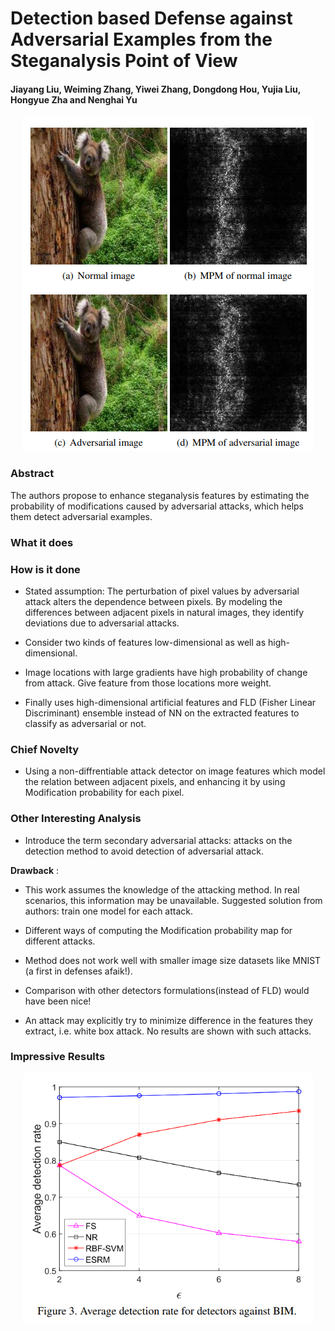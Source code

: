 # Detection based Defense against Adversarial Examples from the Steganalysis Point of View

#### Jiayang Liu, Weiming Zhang, Yiwei Zhang, Dongdong Hou, Yujia Liu, Hongyue Zha and Nenghai Yu

<p align="center">
  <img src="img/steganalysis.png" height="..." title="Steganalysis example">
</p>

### Abstract
The authors propose to enhance steganalysis features by estimating the probability of modifications caused by 
adversarial attacks, which helps them detect adversarial examples. 
### What it does

### How is it done

* Stated assumption: The perturbation of pixel values by adversarial attack alters the dependence between pixels. By 
modeling the differences between adjacent pixels in natural images, they identify deviations due to adversarial attacks.

* Consider two kinds of features low-dimensional as well as high-dimensional. 

* Image locations with large gradients have high probability of change from attack. Give feature from those locations 
more weight.

* Finally uses high-dimensional artificial features and FLD (Fisher Linear Discriminant) ensemble instead of NN on the
extracted features to classify as adversarial or not.

### Chief Novelty

* Using a non-diffrentiable attack detector on image features which model the relation between adjacent pixels, and 
enhancing it by using Modification probability for each pixel. 

### Other Interesting Analysis

* Introduce the term secondary adversarial attacks: attacks on the detection method to avoid detection of adversarial 
attack.

**Drawback** :  

* This work assumes the knowledge of the attacking method. In real scenarios, this information may be unavailable. 
Suggested solution from authors: train one model for each attack.

* Different ways of computing the Modification probability map for different attacks.

* Method does not work well with smaller image size datasets like MNIST (a first in defenses afaik!).

* Comparison with other detectors formulations(instead of FLD) would have been nice!

* An attack may explicitly try to minimize difference in the features they extract, i.e. white box attack. No results
are shown with such attacks.

### Impressive Results


<p align="center">
  <img src="img/steganalysis_table.png" height="400" title="Table for steganalysis">
</p>
